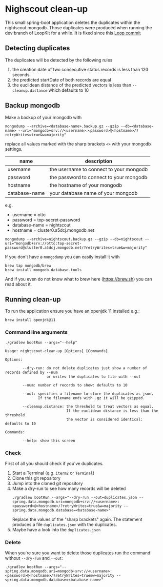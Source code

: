 # Nighscout clean-up

This small spring-boot application deletes the duplicates within the nightscout mongodb.
Those duplicates were produced when running the dev branch of LoopKit for a while.
It is fixed since this [Loop commit](https://github.com/LoopKit/Loop/commit/01e8aa3573c4dd309f60e8f64ff407cdd4317e21)

## Detecting duplicates

The duplicates will be detected by the following rules

1) the creation date of two consecutive status records is less than 120 seconds
2) the predicted startDate of both records are equal
3) the euclidean distance of the predicted vectors is less than `--cleanup.distance` which defaults to 10

## Backup mongodb

Make a backup of your mongodb with

```shell
mongodump --archive=<database-name>.backup.gz --gzip --db=<database-name> --uri="mongodb+srv://<username>:<password>@<hostname>/?retryWrites=true&w=majority"
```

replace all values marked with the sharp brackets `<>` with your mongodb settings.

| name          | description                             |
|---------------|-----------------------------------------|
| username      | the username to connect to your mongodb |
| password      | the password to connect to your mongodb |
| hostname      | the hostname of your mongodb            |
| database-name | your database name of your mongodb      |

e.g. 
* username = otto
* password = top-secret-password
* database-name = nightscout
* hostname = cluster0.a5dcj.mongodb.net

````shell
mongodump --archive=nightscout.backup.gz --gzip --db=nightscout --uri="mongodb+srv://otto:top-secret-password@cluster0.a5dcj.mongodb.net/?retryWrites=true&w=majority"
````

If you don't have a `mongodump` you can easily install it with

```shell
brew tap mongodb/brew
brew install mongodb-database-tools
```

And if you even do not know what to brew here (https://brew.sh) you can read about it. 

## Running clean-up

To run the application ensure you have an openjdk 11 installed 
e.g.:
```shell
brew install openjdk@11 
```
### Command line arguments

```
./gradlew bootRun --args="--help"

Usage: nightscout-clean-up [Options] [Commands]

Options:

        --dry-run: do not delete duplicates just show a number of records defined by --num 
                   or writes the duplicates to file with --out

        --num: number of records to show: defaults to 10

        --out: specifies a filename to store the duplicates as json.
               If the filename ends with .gz it will be gzipped.

        --cleanup.distance: the threshold to treat vectors as equal. 
                            If the euclidean distance is less than the threshold
                            the vector is considered identical: defaults to 10

Commands:

        --help: show this screen
````

### Check

First of all you should check if you've duplicates.

1. Start a Terminal (e.g. `iterm2` or `Terminal`)
2. Clone this git repository
3. Jump into the cloned git repository
4. Make a dry-run to see how many records will be deleted 
   ```shell
   ./gradlew bootRun --args="--dry-run --out=duplicates.json --spring.data.mongodb.uri=mongodb+srv://<username>:<password>@<hostname>/?retryWrites=true&w=majority --spring.data.mongodb.database=<batabase-name>"
   ```
   Replace the values of the "sharp brackets" again.
   The statement produces a file `duplicates.json` with the duplicates.
5. Maybe have a look into the `duplicates.json`

### Delete

When you're sure you want to delete those duplicates run the command without `--dry-run` and `--out`:
```shell
./gradlew bootRun --args="--spring.data.mongodb.uri=mongodb+srv://<username>:<password>@<hostname>/?retryWrites=true&w=majority --spring.data.mongodb.database=<batabase-name>"
```
